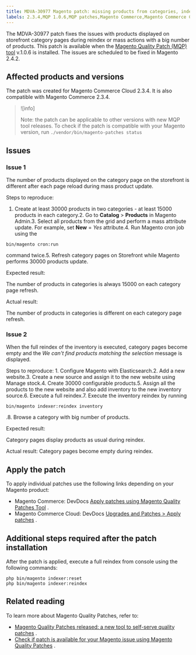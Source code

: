 ```yaml
---
title: MDVA-30977 Magento patch: missing products from categories, indexing related
labels: 2.3.4,MQP 1.0.6,MQP patches,Magento Commerce,Magento Commerce Cloud,category,products,support tools
---
```


The MDVA-30977 patch fixes the issues with products displayed on storefront category pages during reindex or mass actions with a big number of products. This patch is available when the [Magento Quality Patch (MQP) tool](https://support.magento.com/hc/en-us/articles/360047139492) v.1.0.6 is installed. The issues are scheduled to be fixed in Magento 2.4.2.

## Affected products and versions

The patch was created for Magento Commerce Cloud 2.3.4. It is also compatible with Magento Commerce 2.3.4.

>![info]
>
>Note: the patch can be applicable to other versions with new MQP tool releases. To check if the patch is compatible with your Magento version, run `./vendor/bin/magento-patches
    status` 

## Issues

### Issue 1

The number of products displayed on the category page on the storefront is different after each page reload during mass product update.

 <span class="wysiwyg-underline">Steps to reproduce:</span> 

1. Create at least 30000 products in two categories - at least 15000 products in each category.2. Go to **Catalog** > **Products** in Magento Admin.3. Select all products from the grid and perform a mass attribute update. For example, set **New** = *Yes* attribute.4. Run Magento cron job using the

```cli
bin/magento cron:run
```

command twice.5. Refresh category pages on Storefront while Magento performs 30000 products update.

 <span class="wysiwyg-underline">Expected result:</span> 

The number of products in categories is always 15000 on each category page refresh.

 <span class="wysiwyg-underline">Actual result:</span> 

The number of products in categories is different on each category page refresh.

### Issue 2

When the full reindex of the inventory is executed, category pages become empty and the *We can't find products matching the selection* message is displayed.

 <span class="wysiwyg-underline">Steps to reproduce:</span> 1. Configure Magento with Elasticsearch.2. Add a new website.3. Create a new source and assign it to the new website using Manage stock.4. Create 30000 configurable products.5. Assign all the products to the new website and also add inventory to the new inventory source.6. Execute a full reindex.7. Execute the inventory reindex by running

```cli
bin/magento indexer:reindex inventory
```

.8. Browse a category with big number of products.

 <span class="wysiwyg-underline">Expected result:</span> 

Category pages display products as usual during reindex.

 <span class="wysiwyg-underline">Actual result:</span> Category pages become empty during reindex.

## Apply the patch

To apply individual patches use the following links depending on your Magento product:

* Magento Commerce: DevDocs [Apply patches using Magento Quality Patches Tool](https://devdocs.magento.com/guides/v2.4/comp-mgr/patching/mqp.html) .
* Magento Commerce Cloud: DevDocs [Upgrades and Patches > Apply patches](https://devdocs.magento.com/cloud/project/project-patch.html) .

## Additional steps required after the patch installation

After the patch is applied, execute a full reindex from console using the following commands:

```cli
php bin/magento indexer:reset
php bin/magento indexer:reindex
```

## Related reading

To learn more about Magento Quality Patches, refer to:

* [Magento Quality Patches released: a new tool to self-serve quality patches](https://support.magento.com/hc/en-us/articles/360047139492) .
* [Check if patch is available for your Magento issue using Magento Quality Patches](https://support.magento.com/hc/en-us/articles/360047125252) .

